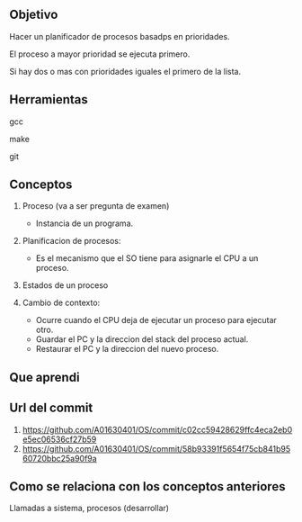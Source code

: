 ## Objetivo
Hacer un planificador de procesos basadps en prioridades.

El proceso a mayor prioridad se ejecuta primero.

Si hay dos o mas con prioridades iguales el primero de la lista.

## Herramientas
gcc

make

git

## Conceptos
1) Proceso (va a ser pregunta de examen)
   + Instancia de un programa.

2) Planificacion de procesos:
   + Es el mecanismo que el SO tiene para asignarle el CPU a un proceso.

3) Estados de un proceso

4) Cambio de contexto:
   + Ocurre cuando el CPU deja de ejecutar un proceso para ejecutar otro.
   + Guardar el PC y la direccion del stack del proceso actual.
   + Restaurar el PC y la direccion del nuevo proceso.

## Que aprendi


## Url del commit
1) https://github.com/A01630401/OS/commit/c02cc59428629ffc4eca2eb0e5ec06536cf27b59
2) https://github.com/A01630401/OS/commit/58b93391f5654f75cb841b9560720bbc25a90f9a

## Como se relaciona con los conceptos anteriores
Llamadas a sistema, procesos (desarrollar)
